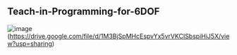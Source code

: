 ## Teach-in-Programming-for-6DOF

![image](https://user-images.githubusercontent.com/90580636/146715108-1660aa04-797d-440a-94c8-685e0d56854d.png)(https://drive.google.com/file/d/1M3BjSpMHcEspvYx5vrVKCISbspiHiJ5X/view?usp=sharing)
